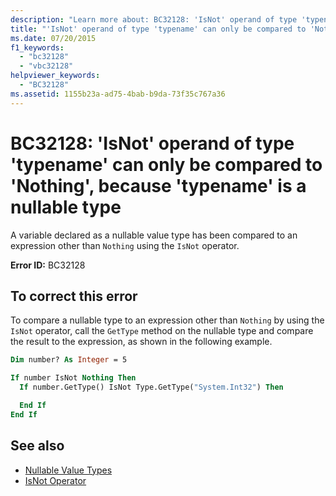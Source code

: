 ```yaml
---
description: "Learn more about: BC32128: 'IsNot' operand of type 'typename' can only be compared to 'Nothing', because 'typename' is a nullable type"
title: "'IsNot' operand of type 'typename' can only be compared to 'Nothing', because 'typename' is a nullable type"
ms.date: 07/20/2015
f1_keywords:
  - "bc32128"
  - "vbc32128"
helpviewer_keywords:
  - "BC32128"
ms.assetid: 1155b23a-ad75-4bab-b9da-73f35c767a36
---
```

# BC32128: 'IsNot' operand of type 'typename' can only be compared to 'Nothing', because 'typename' is a nullable type

A variable declared as a nullable value type has been compared to an expression other than `Nothing` using the `IsNot` operator.

**Error ID:** BC32128

## To correct this error

To compare a nullable type to an expression other than `Nothing` by using the `IsNot` operator, call the `GetType` method on the nullable type and compare the result to the expression, as shown in the following example.

```vb
Dim number? As Integer = 5

If number IsNot Nothing Then
  If number.GetType() IsNot Type.GetType("System.Int32") Then

  End If
End If
```

## See also

- [Nullable Value Types](../../programming-guide/language-features/data-types/nullable-value-types.md)
- [IsNot Operator](../operators/isnot-operator.md)
